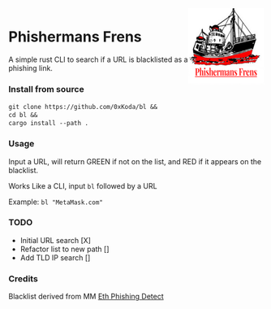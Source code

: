 <img align="right" width="150" height="150" top="100" src="./PF.png">

# Phishermans Frens

A simple rust CLI to search if a URL is blacklisted as a phishing link.

### Install from source

```
git clone https://github.com/0xKoda/bl &&
cd bl &&
cargo install --path .
```

### Usage

Input a URL, will return GREEN if not on the list, and RED if it appears on the blacklist. 

Works Like a CLI, input `bl` followed by a URL

Example:  `bl "MetaMask.com"`


### TODO

- Initial URL search [X]
- Refactor list to new path []
- Add TLD IP search []

### Credits

Blacklist derived from MM [Eth Phishing Detect](https://github.com/MetaMask/eth-phishing-detect/tree/main/src)